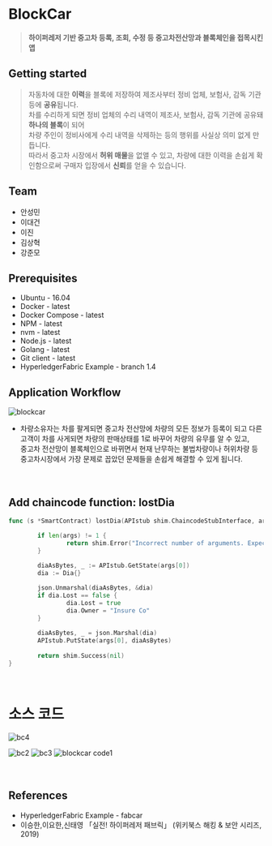 # BlockCar
> **하이퍼레저 기반 중고차 등록, 조회, 수정 등 중고차전산망과 블록체인을 접목시킨 앱** <br>


## Getting started
> 자동차에 대한 **이력**을 블록에 저장하여 제조사부터 정비 업체, 보험사, 감독 기관 등에 **공유**됩니다. <br>
차를 수리하게 되면 정비 업체의 수리 내역이 제조사, 보험사, 감독 기관에 공유돼 **하나의 블록**이 되어 <br>
차량 주인이 정비사에게 수리 내역을 삭제하는 등의 행위를 사실상 의미 없게 만듭니다. <br>
따라서 중고차 시장에서 **허위 매물**을 없앨 수 있고, 차량에 대한 이력을 손쉽게 확인함으로써 구매자 입장에서 **신뢰**를 얻을 수 있습니다. <br>


## Team
* 안성민
* 이대건
* 이진
* 김상혁
* 강준모


## Prerequisites
* Ubuntu - 16.04
* Docker - latest
* Docker Compose - latest
* NPM - latest
* nvm - latest
* Node.js - latest
* Golang - latest
* Git client - latest
* HyperledgerFabric Example - branch 1.4


## Application Workflow
![blockcar](https://user-images.githubusercontent.com/51254580/65012593-de33e780-d952-11e9-9eed-795bd36ec218.png)

* 차량소유자는 차를 팔게되면 중고차 전산망에 차량의 모든 정보가 등록이 되고 다른 고객이 차를 사게되면 차량의 판매상태를 1로 바꾸어 차량의 유무를 알 수 있고, <br>
중고차 전산망이 블록체인으로 바뀌면서 현재 난무하는 불법차량이나 허위차량 등 중고차시장에서 가장 문제로 꼽았던 문제들을 손쉽게 해결할 수 있게 됩니다.<br><br><br>


## Add chaincode function: lostDia
```go
func (s *SmartContract) lostDia(APIstub shim.ChaincodeStubInterface, args []string) sc.Response {

        if len(args) != 1 {
                return shim.Error("Incorrect number of arguments. Expecting 1")
        }
        
        diaAsBytes, _ := APIstub.GetState(args[0])
        dia := Dia{}

        json.Unmarshal(diaAsBytes, &dia)
        if dia.Lost == false {
                dia.Lost = true
                dia.Owner = "Insure Co"
        }
        
        diaAsBytes, _ = json.Marshal(dia)
        APIstub.PutState(args[0], diaAsBytes)                                                             
        
        return shim.Success(nil)
}
```
<br>





# 소스 코드

![bc4](https://user-images.githubusercontent.com/51254580/65012980-36b7b480-d954-11e9-9dfb-1875dbdaead5.png)

![bc2](https://user-images.githubusercontent.com/51254580/65012921-1a1b7c80-d954-11e9-8b30-ec3c65dc8e44.png)
![bc3](https://user-images.githubusercontent.com/51254580/65012976-31f30080-d954-11e9-83a3-93321547eb0f.png)
![blockcar code1](https://user-images.githubusercontent.com/51254580/65012864-daed2b80-d953-11e9-8e8a-f74b452b63f7.png)<br><br><br>



## References
* HyperledgerFabric Example - fabcar
* 이승한,이요한,신태영 「실전! 하이퍼레저 패브릭」 (위키북스 해킹 & 보안 시리즈, 2019)
